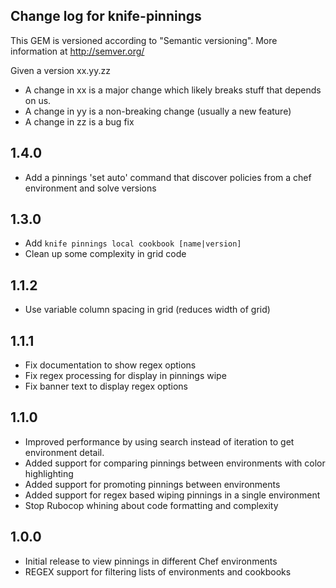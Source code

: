 ## Change log for knife-pinnings

This GEM is versioned according to "Semantic versioning".
More information at <http://semver.org/>

Given a version xx.yy.zz

* A change in xx is a major change which likely breaks stuff that depends on us.
* A change in yy is a non-breaking change (usually a new feature)
* A change in zz is a bug fix

## 1.4.0
* Add a pinnings 'set auto' command that discover policies from a chef  environment and solve versions

## 1.3.0
* Add `knife pinnings local cookbook [name|version]`
* Clean up some complexity in grid code

## 1.1.2
* Use variable column spacing in grid (reduces width of grid)

## 1.1.1
* Fix documentation to show regex options
* Fix regex processing for display in pinnings wipe
* Fix banner text to display regex options

## 1.1.0
* Improved performance by using search instead of iteration to get environment detail.
* Added support for comparing pinnings between environments with color highlighting
* Added support for promoting pinnings between environments
* Added support for regex based wiping pinnings in a single environment
* Stop Rubocop whining about code formatting and complexity

## 1.0.0
* Initial release to view pinnings in different Chef environments
* REGEX support for filtering lists of environments and cookbooks